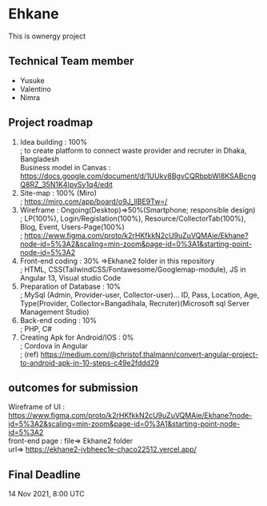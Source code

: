 # Ehkane
This is ownergy project

## Technical Team member
- Yusuke
- Valentino
- Nimra

## Project roadmap
1. Idea building : 100% <br>
; to create platform to connect waste provider and recruter in Dhaka, Bangladesh <br>
Business model in Canvas : https://docs.google.com/document/d/1UUkv8BgvCQRbpbWl8KSABcngQ8RZ_35N1K4IpvSy1q4/edit <br>
2. Site-map : 100% (Miro) <br>
; https://miro.com/app/board/o9J_llBE9Tw=/ <br>
3. Wireframe : Ongoing(Desktop)=>50%(Smartphone; responsible design) <br>
; LP(100%), Login/Regislation(100%), Resource/CollectorTab(100%), Blog, Event, Users-Page(100%) <br>
; https://www.figma.com/proto/k2rHKfkkN2cU9uZuVQMAie/Ekhane?node-id=5%3A2&scaling=min-zoom&page-id=0%3A1&starting-point-node-id=5%3A2 <br>
4. Front-end coding : 30% =>Ekhane2 folder in this repository <br>
; HTML, CSS(TailwindCSS/Fontawesome/Googlemap-module), JS in Angular 13, Visual studio Code  <br>
5. Preparation of Database : 10% <br>
; MySql (Admin, Provider-user, Collector-user)... ID, Pass, Location, Age, Type(Provider, Collector=Bangadihala, Recruter)(Microsoft sql Server Management Studio) <br>
6. Back-end coding : 10% <br>
; PHP, C# <br>
7. Creating Apk for Android/IOS : 0% <br>
; Cordova in Angular <br>
; (ref) https://medium.com/@christof.thalmann/convert-angular-project-to-android-apk-in-10-steps-c49e2fddd29

## outcomes for submission
Wireframe of UI : https://www.figma.com/proto/k2rHKfkkN2cU9uZuVQMAie/Ekhane?node-id=5%3A2&scaling=min-zoom&page-id=0%3A1&starting-point-node-id=5%3A2 <br>
front-end page : file=> Ekhane2 folder <br>
                 url=>  https://ekhane2-jvbheec1e-chaco22512.vercel.app/ <br>

## Final Deadline
14 Nov 2021, 8:00 UTC

